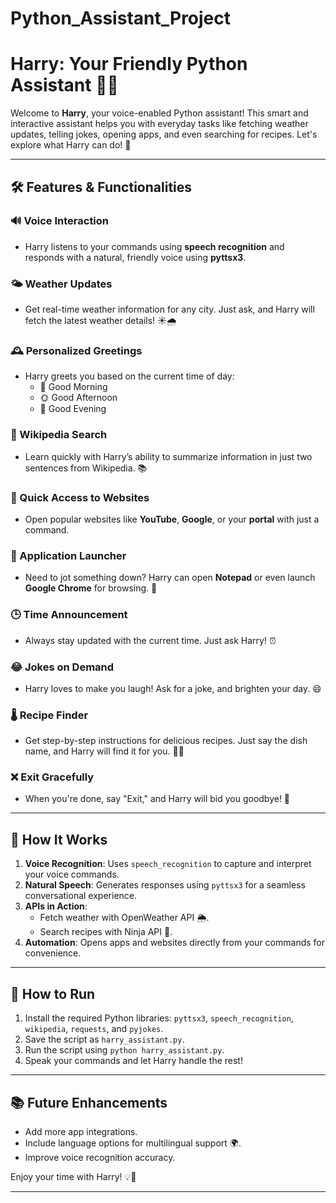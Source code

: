 # Python_Assistant_Project

# Harry: Your Friendly Python Assistant 🤖✨

Welcome to **Harry**, your voice-enabled Python assistant! This smart and interactive assistant helps you with everyday tasks like fetching weather updates, telling jokes, opening apps, and even searching for recipes. Let's explore what Harry can do! 🎉

---

## 🛠️ Features & Functionalities

### 🔊 Voice Interaction
- Harry listens to your commands using **speech recognition** and responds with a natural, friendly voice using **pyttsx3**.

### 🌤️ Weather Updates
- Get real-time weather information for any city. Just ask, and Harry will fetch the latest weather details! ☀️🌧️

### 🕰️ Personalized Greetings
- Harry greets you based on the current time of day: 
  - 🌅 Good Morning
  - 🌞 Good Afternoon
  - 🌙 Good Evening

### 📖 Wikipedia Search
- Learn quickly with Harry’s ability to summarize information in just two sentences from Wikipedia. 📚

### 🎥 Quick Access to Websites
- Open popular websites like **YouTube**, **Google**, or your **portal** with just a command.

### 📝 Application Launcher
- Need to jot something down? Harry can open **Notepad** or even launch **Google Chrome** for browsing. 🚀

### 🕒 Time Announcement
- Always stay updated with the current time. Just ask Harry! ⏰

### 😂 Jokes on Demand
- Harry loves to make you laugh! Ask for a joke, and brighten your day. 😄

### 🌡️ Recipe Finder
- Get step-by-step instructions for delicious recipes. Just say the dish name, and Harry will find it for you. 🍲🥘

### ❌ Exit Gracefully
- When you're done, say "Exit," and Harry will bid you goodbye! 👋

---

## 🔧 How It Works
1. **Voice Recognition**: Uses `speech_recognition` to capture and interpret your voice commands.
2. **Natural Speech**: Generates responses using `pyttsx3` for a seamless conversational experience.
3. **APIs in Action**:
   - Fetch weather with OpenWeather API 🌦️.
   - Search recipes with Ninja API 🍴.
4. **Automation**: Opens apps and websites directly from your commands for convenience.

---

## 🚀 How to Run
1. Install the required Python libraries: `pyttsx3`, `speech_recognition`, `wikipedia`, `requests`, and `pyjokes`.
2. Save the script as `harry_assistant.py`.
3. Run the script using `python harry_assistant.py`.
4. Speak your commands and let Harry handle the rest!

---

## 📚 Future Enhancements
- Add more app integrations.
- Include language options for multilingual support 🌍.
- Improve voice recognition accuracy.

Enjoy your time with Harry! 💡💬

--- 

